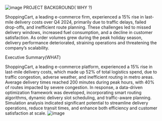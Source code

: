 ![image](https://github.com/user-attachments/assets/9736da9f-077f-4135-bbc5-709658f527d2)
PROJECT BACKGROUND( WHY ?)

ShoppingCart, a leading e-commerce firm, experienced a 15% rise in last-mile delivery costs over Q4 2024, primarily due to traffic delays, failed drop-offs, and inefficient route planning. These challenges led to missed delivery windows, increased fuel consumption, and a decline in customer satisfaction. As order volumes grew during the peak holiday season, delivery performance deteriorated, straining operations and threatening the company’s scalability.

Executive Summary(WHAT)

ShoppingCart, a leading e-commerce platform, experienced a 15% rise in last-mile delivery costs, which made up 52% of total logistics spend, due to traffic congestion, adverse weather, and inefficient routing in metro areas. Average delivery times reached 200 minutes during peak hours, with 40% of routes impacted by severe congestion. In response, a data-driven optimization framework was developed, incorporating smart routing algorithms, dynamic delivery slot scheduling, and traffic-aware planning. Simulation analysis indicated significant potential to streamline delivery operations, reduce transit times, and enhance both efficiency and customer satisfaction at scale.
![image](https://github.com/user-attachments/assets/6a2817d7-a985-4266-b0aa-a10bdbc31923)

